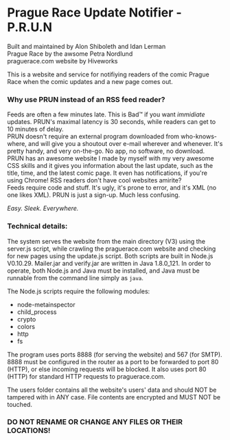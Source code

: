 # Prague Race Update Notifier - P.R.U.N


Built and maintained by Alon Shiboleth and Idan Lerman  
Prague Race by the awsome Petra Nordlund  
praguerace.com website by Hiveworks  


This is a website and service for notifiying readers of the comic Prague Race
when the comic updates and a new page comes out.


### Why use PRUN instead of an RSS feed reader?


Feeds are often a few minutes late. This is Bad™ if you want _immidiate_
updates. PRUN's maximal latency is 30 seconds, while readers can get to
10 minutes of delay.  
PRUN doesn't require an external program downloaded from who-knows-where,
and will give you a shoutout over e-mail wherever and whenever. It's pretty
handy, and very on-the-go. No app, no software, no download.  
PRUN has an awesome website I made by myself with my very awesome CSS skills
and it gives you information about the last update, such as the title, time,
and the latest comic page. It even has notifications, if you're using Chrome!
RSS readers don't have cool websites amirite?  
Feeds require code and stuff. It's ugly, it's prone to error, and it's XML
(no one likes XML). PRUN is just a sign-up. Much less confusing.

_Easy. Sleek. Everywhere._



### Technical details:


The system serves the website from the main directory (V3) using the server.js
script, while crawling the praguerace.com website and checking for new pages
using the update.js script. Both scripts are built in Node.js V0.10.29.
Mailer.jar and verify.jar are written in Java 1.8.0_121. In order to operate,
both Node.js and Java must be installed, and Java must be runnable from the
command line simply as `java`.


The Node.js scripts require the following modules:  
* node-metainspector
* child_process
* crypto
* colors
* http
* fs


The program uses ports 8888 (for serving the website) and 567 (for SMTP). 8888
must be configured in the router as a port to be forwarded to port 80 (HTTP),
or else incoming requests will be blocked. It also uses port 80 (HTTP) for
standard HTTP requests to praguerace.com.


The users folder contains all the website's users' data and should NOT be
tampered with in ANY case. File contents are encrypted and MUST NOT be touched.


### **DO NOT RENAME OR CHANGE ANY FILES OR THEIR LOCATIONS!**
